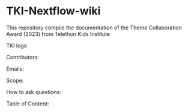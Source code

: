 # TKI-Nextflow-wiki
This repository compile the documentation of the Theme Collaboration Award (2023) from Telethon Kids Institute

TKI logo

Contributors:

Emails:

Scope:


How to ask questions:


Table of Content:
